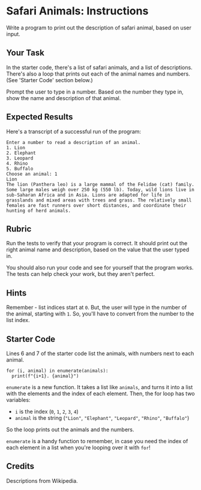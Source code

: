 # Safari Animals: Instructions

Write a program to print out the description of safari animal, based on user input.

## Your Task

In the starter code, there's a list of safari animals, and a list of descriptions. There's also a loop that prints out each of the animal names and numbers. (See 'Starter Code' section below.)

Prompt the user to type in a number. Based on the number they type in, show the name and description of that animal.

## Expected Results

Here's a transcript of a successful run of the program:

```
Enter a number to read a description of an animal.
1. Lion
2. Elephant
3. Leopard
4. Rhino
5. Buffalo
Choose an animal: 1
Lion
The lion (Panthera leo) is a large mammal of the Felidae (cat) family. Some large males weigh over 250 kg (550 lb). Today, wild lions live in sub-Saharan Africa and in Asia. Lions are adapted for life in grasslands and mixed areas with trees and grass. The relatively small females are fast runners over short distances, and coordinate their hunting of herd animals.
```

## Rubric

Run the tests to verify that your program is correct. It should print out the right animal name and description, based on the value that the user typed in.

You should also run your code and see for yourself that the program works. The tests can help check your work, but they aren't perfect.

## Hints

Remember - list indices start at `0`. But, the user will type in the number of the animal, starting with `1`. So, you'll have to convert from the number to the list index.

## Starter Code

Lines 6 and 7 of the starter code list the animals, with numbers next to each animal.

```
for (i, animal) in enumerate(animals):
  print(f"{i+1}. {animal}")
```

`enumerate` is a new function. It takes a list like `animals`, and turns it into a list with the elements and the index of each element. Then, the for loop has two variables:
- `i` is the index (`0`, `1`, `2`, `3`, `4`)
- `animal` is the string (`"Lion"`, `"Elephant"`, `"Leopard"`, `"Rhino"`, `"Buffalo"`)

So the loop prints out the animals and the numbers. 

`enumerate` is a handy function to remember, in case you need the index of each element in a list when you're looping over it with `for`!

## Credits

Descriptions from Wikipedia.